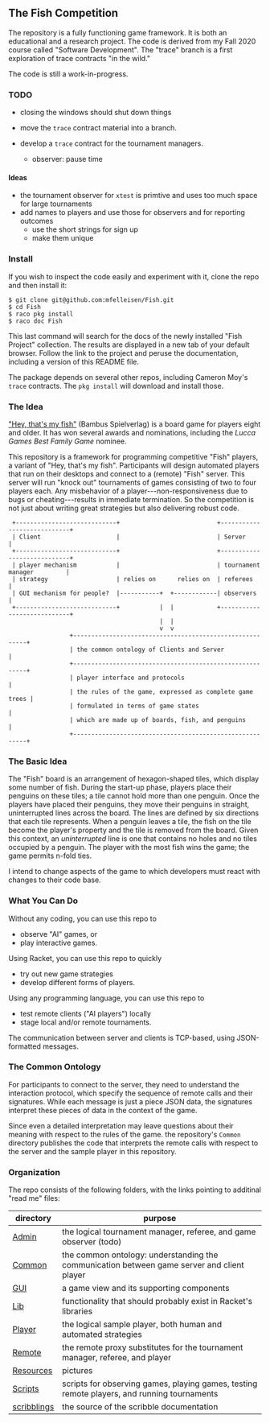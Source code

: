 ## The Fish Competition 

The repository is a fully functioning game framework.  It is both an educational
and a research project. The code is derived from my Fall 2020 course called
"Software Development".  The "trace" branch is a first exploration of trace
contracts "in the wild."

The code is still a work-in-progress. 

### TODO

- closing the windows should shut down things 

- move the `trace` contract material into a branch. 
- develop a `trace` contract for the tournament managers.
  - observer: pause time

#### Ideas

- the tournament observer for `xtest` is primtive and uses too much space for large tournaments
- add names to players and use those for observers and for reporting outcomes
  - use the short strings for sign up
  - make them unique 

### Install

If you wish to inspect the code easily and experiment with it, clone the repo and then install it: 

```
$ git clone git@github.com:mfelleisen/Fish.git
$ cd Fish 
$ raco pkg install 
$ raco doc Fish 
```

This last command will search for the docs of the newly installed "Fish Project"
collection. The results are displayed in a new tab of your default browser. Follow the link
to the project and peruse the documentation, including a version of this README file. 

The package depends on several other repos, including Cameron Moy's `trace` contracts. The
`pkg install` will download and install those.


### The Idea 

["Hey, that's my fish"](https://boardgamegeek.com/boardgame/8203/hey-s-my-fish) (Bambus Spielverlag)
is a board game for players eight and older. It has won several awards and nominations, including the
_Lucca Games Best Family Game_ nominee.

This repository is a framework for programming competitive "Fish" players, a variant of "Hey, that's
my fish". Participants will design automated players that run on their desktops and connect to a
(remote) "Fish" server. This server will run "knock out" tournaments of games consisting of two to
four players each. Any misbehavior of a player---non-responsiveness due to bugs or cheating---results
in immediate termination. So the competition is not just about writing great strategies but also
delivering robust code.

```
 +----------------------------+                           +----------------------------+
 | Client                     |                           | Server                     |
 +----------------------------+                           +----------------------------+
 | player mechanism           |                           | tournament manager         |
 | strategy                   | relies on      relies on  | referees                   |
 | GUI mechanism for people?  |-----------+  +------------| observers                  |
 +----------------------------+           |  |            +----------------------------+
                                          |  |
                                          v  v
                 +---------------------------------------------------------+
                 | the common ontology of Clients and Server               |
                 +---------------------------------------------------------+
                 | player interface and protocols                          |
                 | the rules of the game, expressed as complete game trees |
                 | formulated in terms of game states                      |
                 | which are made up of boards, fish, and penguins         |
                 +---------------------------------------------------------+
```

### The Basic Idea

The "Fish" board is an arrangement of hexagon-shaped tiles, which display some number of fish.
During the start-up phase, players place their penguins on these tiles; a tile cannot hold more than
one penguin. Once the players have placed their penguins, they move their penguins in straight,
uninterrupted lines across the board. The lines are defined by six directions that each tile
represents. When a penguin leaves a tile, the fish on the tile become the player's property and the
tile is removed from the board. Given this context, an _uninterrupted_ line is one that contains no
holes and no tiles occupied by a penguin. The player with the most fish wins the game; the game
permits n-fold ties.

I intend to change aspects of the game to which developers must react with changes to their code
base.

### What You Can Do

Without any coding, you can use this repo to

- observe "AI" games, or
- play interactive games.

Using Racket, you can use this repo to quickly 

- try out new game strategies
- develop different forms of players.

Using any programming language, you can use this repo to

- test remote clients ("AI players") locally 
- stage local and/or remote tournaments. 

The communication between server and clients is TCP-based, using JSON-formatted messages.

### The Common Ontology

For participants to connect to the server, they need to understand the interaction protocol, which
specify the sequence of remote calls and their signatures.  While each message is just a piece JSON
data, the signatures interpret these pieces of data in the context of the game.

Since even a detailed interpretation may leave questions about their meaning with respect to the
rules of the game. the repository's `Common` directory publishes the code that interprets the remote
calls with respect to the server and the sample player in this repository.

### Organization 

The repo consists of the following folders, with the links pointing to additinal "read me" files:

| directory | purpose |
|--------------------- | ------- |
| [Admin](Admin/README.md) | the logical tournament manager, referee, and game observer (todo) | 
| [Common](Common/README.md) | the common ontology: understanding the communication between game server and client player | 
| [GUI](GUI/README.md) | a game view and its supporting components | 
| [Lib](Lib/README.md) | functionality that should probably exist in Racket's libraries | 
| [Player](Player/README.md) | the logical sample player, both human and automated strategies | 
| [Remote](Remote/README.md) | the remote proxy substitutes for the tournament manager, referee, and player | 
| [Resources](Resources/README.md) | pictures | 
| [Scripts](Scripts/README.md) | scripts for observing games, playing games, testing remote players, and running tournaments | 
| [scribblings](scribblings/README.md) | the source of the scribble documentation | 

